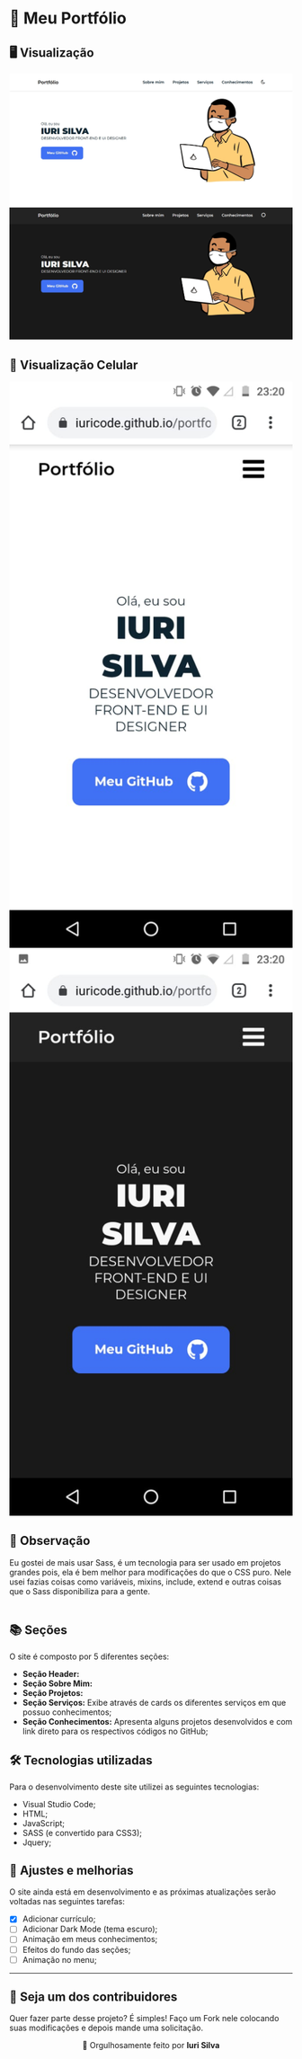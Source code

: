 # 🍣 Meu Portfólio<br>

## 🖥 Visualização
![Resultado final do projeto](image/resultado.jpg)
![Resultado final do projeto](image/resultado2.jpg)

## 📱 Visualização Celular

![Resultado final do projeto](image/resultadoMobile.jpeg)
![Resultado final do projeto](image/resultadoMobile2.jpeg)

## 🌳 Observação<br>
Eu gostei de mais usar Sass, é um tecnologia para ser usado em projetos grandes pois, ela é bem melhor para modificações do que o CSS puro. Nele usei fazias coisas como variáveis, mixins, include, extend e outras coisas que o Sass disponibiliza para a gente.<br><br>

## 📚 Seções
O site é composto por 5 diferentes seções:

- **Seção Header:** 
- **Seção Sobre Mim:**
- **Seção Projetos:** 
- **Seção Serviços:** Exibe através de cards os diferentes serviços em que possuo conhecimentos;
- **Seção Conhecimentos:** Apresenta alguns projetos desenvolvidos e com link direto para os respectivos códigos no GitHub;

## 🛠 Tecnologias utilizadas
Para o desenvolvimento deste site utilizei as seguintes tecnologias:
- Visual Studio Code;
- HTML;
- JavaScript;
- SASS (e convertido para CSS3);
- Jquery;

## 📌 Ajustes e melhorias
O site ainda está em desenvolvimento e as próximas atualizações serão voltadas nas seguintes tarefas:

- [x] Adicionar currículo;
- [ ] Adicionar Dark Mode (tema escuro); 
- [ ] Animação em meus conhecimentos;
- [ ] Efeitos do fundo das seções;
- [ ] Animação no menu;  
---

## 🌈 Seja um dos contribuidores<br>
Quer fazer parte desse projeto? É simples!
Faço um Fork nele colocando suas modificações e depois mande uma solicitação.

<p align= center>
🏰 Orgulhosamente feito por <strong>Iuri Silva</strong>
</p>
